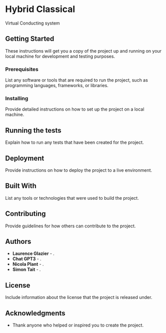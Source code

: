 # Hybrid Classical

Virtual Conducting system

## Getting Started

These instructions will get you a copy of the project up and running on your local machine for development and testing purposes.

### Prerequisites

List any software or tools that are required to run the project, such as programming languages, frameworks, or libraries.

### Installing

Provide detailed instructions on how to set up the project on a local machine.

## Running the tests

Explain how to run any tests that have been created for the project.

## Deployment

Provide instructions on how to deploy the project to a live environment.

## Built With

List any tools or technologies that were used to build the project.

## Contributing

Provide guidelines for how others can contribute to the project.

## Authors

- **Laurence Glazier** - _._
- **Chat GPT3** - _._
- **Nicola Plant** - _._
- **Simon Tait** - _._

## License

Include information about the license that the project is released under.

## Acknowledgments

- Thank anyone who helped or inspired you to create the project.

